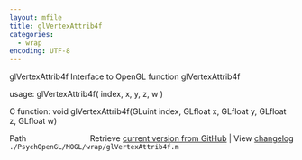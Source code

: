 ```yaml
---
layout: mfile
title: glVertexAttrib4f
categories:
  - wrap
encoding: UTF-8
---
```


glVertexAttrib4f  Interface to OpenGL function glVertexAttrib4f  

usage:  glVertexAttrib4f( index, x, y, z, w )  

C function:  void glVertexAttrib4f(GLuint index, GLfloat x, GLfloat y, GLfloat z, GLfloat w)  


<div class="code_header" style="text-align:right;">
  <span style="float:left;">Path&nbsp;&nbsp;</span> <span class="counter">Retrieve <a href=
  "https://raw.github.com/Psychtoolbox-3/Psychtoolbox-3/beta/./PsychOpenGL/MOGL/wrap/glVertexAttrib4f.m">current version from GitHub</a> | View <a href=
  "https://github.com/Psychtoolbox-3/Psychtoolbox-3/commits/beta/./PsychOpenGL/MOGL/wrap/glVertexAttrib4f.m">changelog</a></span>
</div>
<div class="code">
  <code>./PsychOpenGL/MOGL/wrap/glVertexAttrib4f.m</code>
</div>
